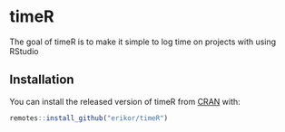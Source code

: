 
# timeR

The goal of timeR is to make it simple to log time on projects with using 
RStudio

## Installation

You can install the released version of timeR from [CRAN](https://CRAN.R-project.org) with:

``` r
remotes::install_github("erikor/timeR")
```


